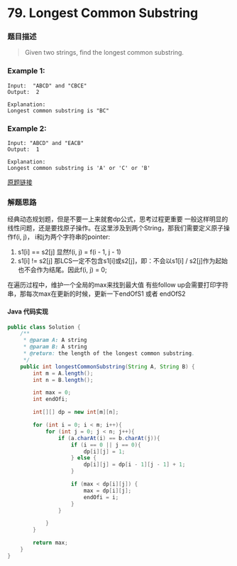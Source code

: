 # 79. Longest Common Substring

### 题目描述

> Given two strings, find the longest common substring.

### Example 1:
	Input:  "ABCD" and "CBCE"
	Output:  2
	
	Explanation:
	Longest common substring is "BC"


### Example 2:
	Input: "ABCD" and "EACB"
	Output:  1
	
	Explanation: 
	Longest common substring is 'A' or 'C' or 'B'




[原题链接](https://www.lintcode.com/problem/longest-common-substring/description)

### 解题思路
经典动态规划题，但是不要一上来就套dp公式，思考过程更重要
一般这样明显的线性问题，还是要找原子操作。在这里涉及到两个String，那我们需要定义原子操作f(i, j)， i和j为两个字符串的pointer:

1. s1[i] == s2[j]
    显然f(i, j) = f(i - 1, j - 1)
2. s1[i] != s2[j]
    那LCS一定不包含s1[i]或s2[j]，即：不会以s1[i] / s2[j]作为起始也不会作为结尾。因此f(i, j) = 0;    

在遍历过程中，维护一个全局的max来找到最大值
有些follow up会需要打印字符串，那每次max在更新的时候，更新一下endOfS1 或者 endOfS2

#### Java 代码实现

```java
public class Solution {
    /**
     * @param A: A string
     * @param B: A string
     * @return: the length of the longest common substring.
     */
    public int longestCommonSubstring(String A, String B) {
        int m = A.length();
        int n = B.length();

        int max = 0;
        int endOfi;

        int[][] dp = new int[m][n];

        for (int i = 0; i < m; i++){
            for (int j = 0; j < n; j++){
                if (a.charAt(i) == b.charAt(j)){
                    if (i == 0 || j == 0){
                        dp[i][j] = 1;
                    } else {
                        dp[i][j] = dp[i - 1][j - 1] + 1;
                    }

                    if (max < dp[i][j]) {
                        max = dp[i][j];
                        endOfi = i;
                    }
                }

            }
        }

        return max;
    }
}
```



